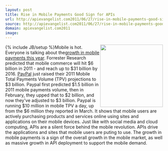 ```yaml
---
layout: post
title: Rise in Mobile Payments Good Sign for APIs
url: http://apievangelist.com2011/06/27/rise-in-mobile-payments-good-sign-for-apis/
source: http://apievangelist.com2011/06/27/rise-in-mobile-payments-good-sign-for-apis/
domain: apievangelist.com2011
image: 
---
```

{% include JB/setup %}<a href="https://personal.paypal.com/us/cgi-bin/?cmd=_render-content&amp;content_ID=marketing_us/mobile_payments"><img src="http://kinlane-productions.s3.amazonaws.com/paypal/paypal-mobile-payments.gif"  width="200" align="right" /></a>Mobile is hot. Everyone is talking about the<a title="growth in mobile payments in 2011" href="http://gigaom.com/2011/06/24/3b-in-mobile-payments-for-paypal-this-year-but-bigger-prize-at-stake/">growth in mobile payments this year</a>.
Forrester Research predicted that mobile commerce will hit $6 billion in 2011 - and reach up to $31 billion by 2016.
<a title="Paypal Mobile Payments" href="https://personal.paypal.com/us/cgi-bin/?cmd=_render-content&amp;content_ID=marketing_us/mobile_payments">PayPal</a> just raised their 2011 Mobile Total Payments Volume (TPV) projections to $3 billion. Paypal first predicted $1.5 billion in 2011 mobile payments volume, then in February, they upped that to $2 billion, and now they've adjusted to $3 billion.
Paypal is running $10 million in mobile TPV a day, up from the $6 million they reported in March.
It shows that mobile users are actively purchasing products and services online using sites and applications on their mobile devices.
Just like with social media and cloud computing, APIs are a silent force behind the mobile revolution. APIs drive the applications and sites that mobile users are puting to use.
The growth in mobile payments is a sign of the overall growth in the mobile market, as well as massive growth in API deployment to support the mobile demand.
